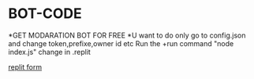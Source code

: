 # BOT-CODE
*GET MODARATION BOT FOR FREE
*U want to do only go to config.json and change token,prefixe,owner id etc
Run the 
+run command "node index.js" change in .replit

[replit form](https://replit.com/@Happyface4/BOT-CODE-4#config.json)
